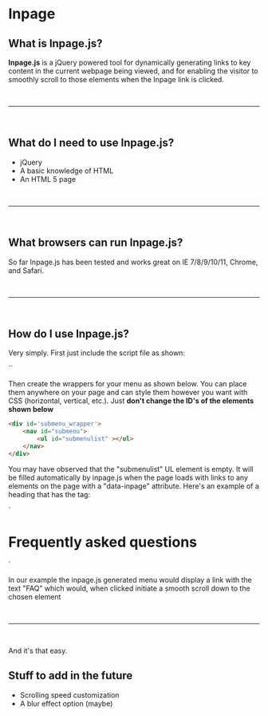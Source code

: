 Inpage
======

<h2>What is Inpage.js?</h2>
<p>
<b>Inpage.js</b> is a jQuery powered tool for dynamically generating links to key content in the current webpage being viewed, and for enabling the visitor to smoothly scroll to those elements when the Inpage link is clicked.
</p>

<br />
<hr />
<br />

<h2>What do I need to use Inpage.js?</h2>
<p>
<ul>
<li>jQuery</li>
<li>A basic knowledge of HTML</li>
<li>An HTML 5 page</li>
</ul>
</p>

<br />
<hr />
<br />

<h2>What browsers can run Inpage.js?</h2>
<p>
So far Inpage.js has been tested and works great on IE 7/8/9/10/11, Chrome, and Safari.
</p>

<br />
<hr />
<br />

<h2>How do I use Inpage.js?</h2>
<div>
<p>Very simply.  First just include the script file as shown:</p>
`<script src="/js/inpage.js"></script>`
<p>Then create the wrappers for your menu as shown below.  You can place them anywhere on your page and can style them however you want with CSS (horizontal, vertical, etc.).  Just <strong>don't change the ID's of the elements shown below</strong></p>
<p>

```html
<div id='submenu_wrapper'>
	<nav id="submenu">
		<ul id="submenulist" ></ul>
    </nav>
</div>
```

</p>
<p>You may have observed that the "submenulist" UL element is empty.  It will be filled automatically by inpage.js when the page loads with links to any elements on the page with a "data-inpage" attribute.  Here's an example of a heading that has the tag:</p>
<p>`<h1 data-inpage="FAQ">Frequently asked questions</h1>`</p>
<p>In our example the inpage.js generated menu would display a link with the text "FAQ" which would, when clicked initiate a smooth scroll down to the chosen element</p>

<br />
<hr />
<br />

<div>
<p>And it's that easy.</p>
</div>

<div>
<h2>Stuff to add in the future</h2>
<p>
<ul>
<li>Scrolling speed customization</li>
<li>A blur effect option (maybe)</li>
</ul>
</p>
</div>